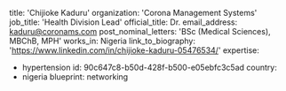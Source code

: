 title: 'Chijioke Kaduru'
organization: 'Corona Management Systems'
job_title: 'Health Division Lead'
official_title: Dr.
email_address: kaduru@coronams.com
post_nominal_letters: 'BSc (Medical Sciences), MBChB, MPH'
works_in: Nigeria
link_to_biography: 'https://www.linkedin.com/in/chijioke-kaduru-05476534/'
expertise:
  - hypertension
id: 90c647c8-b50d-428f-b500-e05ebfc3c5ad
country:
  - nigeria
blueprint: networking
